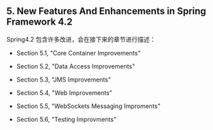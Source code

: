 ## 5. New Features And Enhancements in Spring Framework 4.2

Spring4.2 包含许多改进，会在接下来的章节进行描述：

* Section 5.1, "Core Container Improvements"

* Section 5.2, "Data Access Improvements"

* Section 5.3, "JMS Improvements"

* Section 5.4, "Web Improvements"

* Section 5.5, "WebSockets Messaging Improments"

* Section 5.6, "Testing Improvments"